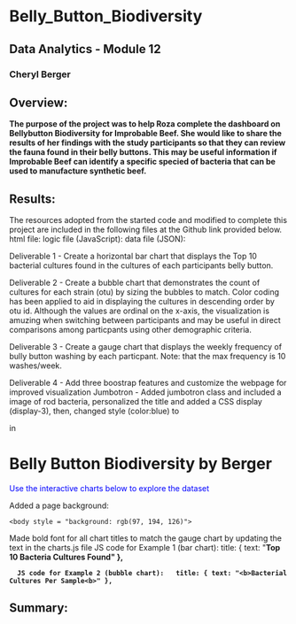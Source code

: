 # Belly_Button_Biodiversity
## Data Analytics - Module 12 
### Cheryl Berger 
## Overview:  
**The purpose of the project was to help Roza complete the dashboard on Bellybutton Biodiversity for Improbable Beef.  She would like to share the results of her findings with the study participants so that they can review the fauna found in their belly buttons. This may be useful information if Improbable Beef can identify a specific specied of bacteria that can be used to manufacture synthetic beef.**

## Results:

The resources adopted from the started code and modified to complete this project are included in the following files at the Github link provided below. 
html file: 
logic file (JavaScript): 
data file (JSON):

Deliverable 1 - Create a horizontal bar chart that displays the Top 10 bacterial cultures found in the cultures of each participants belly button.

Deliverable 2 - Create a bubble chart that demonstrates the count of cultures for each strain (otu) by sizing the bubbles to match.  Color coding has been applied to aid in displaying the cultures in descending order by otu id.  Although the values are ordinal on the x-axis, the visualization is amuzing when switching between participants and may be useful in direct comparisons among particpants using other demographic criteria. 

Deliverable 3 - Create a gauge chart that displays the weekly frequency of bully button washing by each particpant.  Note: that the max frequency is 10 washes/week.

Deliverable 4 - Add three boostrap features and customize the webpage for improved visualization
  Jumbotron - Added jumbotron class and included a image of rod bacteria, personalized the title and added a CSS display (display-3), then, changed style (color:blue) to <p> in <h1>
   <div class="jumbotron" style="background-image: url(https://tse2.mm.bing.net/th?id=OIP.kIjvnSAs-dc9xScMp1BcGAHaEt&pid=Api&P=0&w=295&h=187); background-size: 20%;"></div>
        <h1 class= "display-3">Belly Button Biodiversity by Berger</h1>
        <p style="color:blue">Use the interactive charts below to explore the dataset</p>
  
  Added a page background:
  
    <body style = "background: rgb(97, 194, 126)">
      
  Made bold font for all chart titles to match the gauge chart by updating the text in the charts.js file
      JS code for Example 1 (bar chart): 
      title: { text: "<b>Top 10 Bacteria Cultures Found<b>" },
      
      JS code for Example 2 (bubble chart):   title: { text: "<b>Bacterial Cultures Per Sample<b>" },
      
## Summary:
